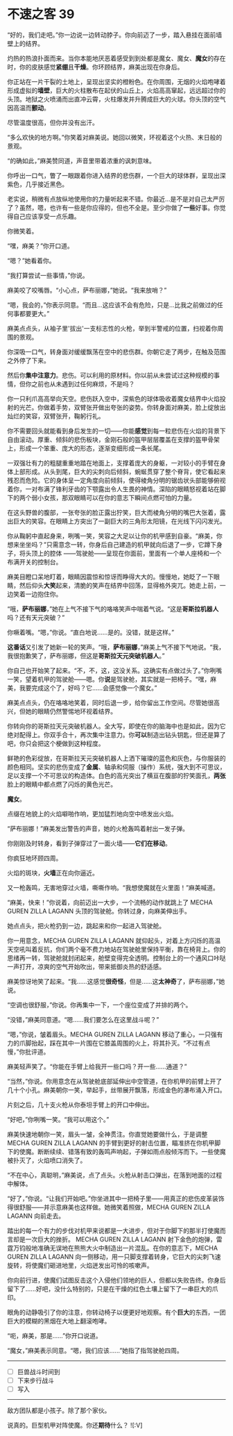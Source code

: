 # 不速之客 39

“好的，我们走吧。”你一边说一边转动脖子。你向前迈了一步，踏入悬挂在面前墙壁上的结界。

灼热的热浪扑面而来。当你本能地厌恶着感受到到处都是魔女、魔女、**魔女**的存在时，你的皮肤感觉**紧绷**且**干燥**。你环顾结界，麻美出现在你身后。

你正站在一片干裂的土地上，呈现出坚实的橙粉色。在你周围，无烟的火焰咆哮着形成虚拟的**墙壁**，巨大的火柱散布在起伏的山丘上，火焰高高窜起，远远超过你的头顶。地狱之火喷涌而出直冲云霄，火柱爆发并升腾成巨大的火球。你头顶的空气因高温而**颤动**。

尽管温度很高，但你并没有出汗。

“多么欢快的地方啊。”你笑着对麻美说。她回以微笑，环视着这个火热、末日般的景观。

“的确如此，”麻美赞同道，声音里带着浓重的讽刺意味。

你呼出一口气，瞥了一眼跟着你进入结界的悲伤群，一个巨大的球体群，呈现出深紫色，几乎接近黑色。

老实说，稍微有点放纵地使用你的力量听起来不错。你最近...是不是对自己太严厉了？虽然，嗯，也许有一些是你应得的，但也不全是。至少你做了**一些**好事。你觉得自己应该享受一点乐趣。 

你微笑着。

“嘿，麻美？”你开口道。

“嗯？”她看着你。

“我打算尝试一些事情，”你说。

麻美咬了咬嘴唇。“小心点，萨布丽娜，”她说。“我来放哨？”

“嗯，我会的，”你表示同意。“而且...这应该不会有危险，只是...比我之前做过的任何事都要更大。”

麻美点点头，从袖子里'拔出'一支标志性的火枪，举到半警戒的位置，扫视着你周围的景观。

你深吸一口气，转身面对缓缓飘荡在空中的悲伤群。你朝它走了两步，在触及范围之外停了下来。 

然后你**集中注意力**。悲伤。可以利用的原材料。你以前从未尝试过这种规模的事情，但你之前也从未遇到过任何麻烦，不是吗？

你一只利爪高高举向天空。悲伤跃入空中，深紫色的球体吸收着魔女结界中火焰投射的光芒。你做着手势，双臂张开做出夸张的姿势。你转身面对麻美，脸上绽放出灿烂的笑容，双臂张开，鞠躬行礼。

你不需要回头就能看到身后发生的一切——你能**感觉**到每一粒悲伤在火焰的背景下自由滚动。厚重、倾斜的悲伤板块，金刚石般的盔甲层层覆盖在支撑的盔甲骨架上，形成一个笨重、庞大的形态，逐渐变细形成一条长尾。

一双强壮有力的粗腿重重地踏在地面上，支撑着庞大的身躯，一对较小的手臂在身体上部形成。从头到尾，巨大的尖刺向后倾斜，蜿蜒贯穿了整个脊背，使它看起来残忍而危险。它的身体呈一定角度向前倾斜，使得棱角分明的锯齿状头部能够俯视着你，一对布满了锋利牙齿的下颚露出令人生畏的神情。深陷的眼睛怒视着站在脚下的两个弱小女孩，那双眼睛可以在你的意志下瞬间点燃可怕的力量。

在这头野兽的腹部，一张夸张的脸正露出狞笑，巨大而棱角分明的嘴巴大张着，露出巨大的笑容。在眼睛上方突出了一副巨大的三角形太阳镜，在光线下闪闪发光。

你从鞠躬中直起身来，咧嘴一笑，笑容之大足以让你的机甲感到自豪。“麻美，你想来坐坐吗？”只需意念一转，你身后自己建造的机甲就向后退了一步，它蹲下身子，将头顶上的腔体 ——驾驶舱——呈现在你面前，里面有一个单人座椅和一个布满开关的控制台。

麻美目瞪口呆地盯着，眼睛因震惊和惊讶而睁得大大的。慢慢地，她眨了一下眼睛，然后仰头**大笑**起来，清脆的笑声在结界中回荡，显得格外突兀。她走上前，一边笑着一边抱住你。

“哦，**萨布丽娜**，”她在上气不接下气的咯咯笑声中喘着气说。“这是**哥斯拉机器人**吗？还有天元突破？”

你噘着嘴。“嗯，”你说。“直白地说……是的。没错，就是这样。”

**这番话**又引发了她新一轮的笑声。“哦，**萨布丽娜**，”麻美上气不接下气地说。“我，我很抱歉笑了，萨布丽娜，但这是**哥斯拉天元突破机器人**。”

你自己也开始笑了起来。“不，不，这，这没关系。这确实有点做过头了。”你咧嘴一笑，望着机甲的驾驶舱——嗯。你**说**是驾驶舱，其实就是一把椅子。“嘿，麻美，我要完成这个了，好吗？它……会感觉像一个魔女。”

麻美点点头，仍在咯咯地笑着，同时后退一步，给你留出工作空间。尽管她很高兴，但她的眼睛仍然警惕地环视着结界。

你转向你的哥斯拉天元突破机器人。全大写，即使在你的脑海中也是如此，因为它绝对配得上。你双手合十，再次集中注意力。你**可以**制造出钻头钥匙，但还是算了吧，你只会把这个梗做到这种程度。

鲜艳的色彩绽放，在哥斯拉天元突破机器人上洒下璀璨的蓝色和灰色，与你服装的颜色相同。坚实的悲伤变成了**金属**、轴承和伺服（操作）系统，强大到不可思议，足以支撑一个不可思议的构造体。白色的高光突出了横亘在腹部的狞笑面孔，**两张**脸上的眼睛中都点燃了闪烁的黄色光芒。

**魔女**。

点缀在地貌上的火焰噼啪作响，更加猛烈地向空中喷发出火焰。

“萨布丽娜！”麻美发出警告的声音，她的火枪轰鸣着射出一发子弹。

你刚刚及时转身，看到子弹穿过了一面火墙——**它们在移动**。

你疯狂地环顾四周。

火焰的斑块，**火墙**正在向你逼近。

又一枪轰鸣，无害地穿过火墙，嘶嘶作响。“我想使魔就在火里面！”麻美喊道。

“麻美，快来！”你说着，向前迈出一大步，一个流畅的动作就跳上了 MECHA GUREN ZILLA LAGANN 头顶的驾驶舱。你转过身，向麻美伸出手。

她点点头，把火枪扔到一边，跳起来和你一起进入驾驶舱。

你一用意念，MECHA GUREN ZILLA LAGANN 就仰起头，对着上方闪烁的高温天空吼叫着反抗，你们两个毫不费力地站在驾驶舱里保持平衡，靠在椅背上。你的思绪再一转，驾驶舱就封闭起来，舱壁变得完全透明。控制台上的一个通风口咔哒一声打开，凉爽的空气开始吹出，带来抵御炎热的舒适感。

麻美惊讶地笑了起来。“我......这感觉**很奇怪**，但是......这**太神奇**了，萨布丽娜，”她说。

“空调也很舒服，”你说。你再集中一下，一个座位变成了并排的两个。

“没错，”麻美同意道。“嗯......我们要怎么在这里战斗呢？”

“嗯，”你说，皱着眉头。MECHA GUREN ZILLA LAGANN 移动了重心，一只强有力的爪脚抬起，踩在其中一片围在它膝盖周围的火上，将其扑灭。“不过有点慢，”你批评道。

麻美轻声笑了。“你能在手臂上给我开一些口吗？开一些......通道？”

“当然，”你说。你用意念在从驾驶舱底部延伸出中空管道，在你机甲的前臂上开了几十个小孔。麻美朝你一笑，举起手，丝带展开飘落，形成金色的瀑布涌入开口。

片刻之后，几十支火枪从你泰坦手臂上的开口中伸出。

“好吧，”你咧嘴一笑。“我可以用这个。”

麻美快速地朝你一笑，眉头一皱，全神贯注。你直觉她要做什么，于是调整 MECHA GUREN ZILLA LAGANN 的手臂到更好的射击位置，瞄准挤在你机甲脚下的使魔。断断续续、错落有致的轰鸣声响起，子弹如雨点般倾泻而下。一些使魔被扑灭了，火焰喷口消失了。

“不在中心，真聪明，”麻美说，点了点头。火枪从射击口弹出，在落到地面的过程中解体。

“好了，”你说。“让我们开始吧。”你坐进其中一把椅子里——用真正的悲伤皮革装饰得很舒服——并示意麻美也这样做。她微笑着照做，MECHA GUREN ZILLA LAGANN 向前走去。

踏出的每一个有力的步伐对机甲来说都是一大进步，但对于你脚下的那半打使魔而言却是一次巨大的挫折。 MECHA GUREN ZILLA LAGANN 射下金色的炮弹，雷霆万钧般地准确无误地在熊熊大火中制造出一片混乱。在你的意志下，MECHA GUREN ZILLA LAGANN 向一侧移动，用一只脚支撑着转身，它巨大的尖刺飞速旋转，将使魔们砸进地里，火焰迸发出可怜的咳嗽声。

你向前行进，使魔们试图反击这个入侵他们领地的巨人，但都以失败告终。你身后留下了......好吧，没什么特别的，只是在干燥的红色土壤上留下了一串巨大的爪印。

眼角的动静吸引了你的注意，你转动椅子以便更好地观察。有个**巨大**的东西，一团巨大的模糊的黑烟在大地上翻滚咆哮。

“呃，麻美，那是......”你开口说道。

“魔女，”麻美表示同意。“嗯，我们应该......”她指了指驾驶舱四周。

---

- [ ] 巨兽战斗时间到
- [ ] 下来步行战斗
- [ ] 写入

---

敌方团队都是小孩子。除了那个家伙。

说真的。巨型机甲对阵使魔。你还**期待**什么？ ![:V]
